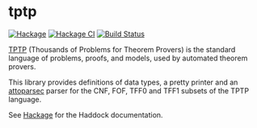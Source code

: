 # tptp

[![Hackage](https://img.shields.io/hackage/v/tptp.svg?logo=haskell)](https://hackage.haskell.org/package/tptp) [![Hackage CI](https://matrix.hackage.haskell.org/api/v2/packages/tptp/badge)](https://matrix.hackage.haskell.org/#/package/tptp) [![Build Status](https://travis-ci.org/aztek/tptp.svg?branch=master)](https://travis-ci.org/aztek/tptp)

[TPTP](http://www.tptp.org) (Thousands of Problems for Theorem Provers) is the standard language of problems, proofs, and models, used by automated theorem provers.

This library provides definitions of data types, a pretty printer and an [attoparsec](http://hackage.haskell.org/package/attoparsec) parser for the CNF, FOF, TFF0 and TFF1 subsets of the TPTP language.

See [Hackage](https://hackage.haskell.org/package/tptp/docs/Data-TPTP.html) for the Haddock documentation.
